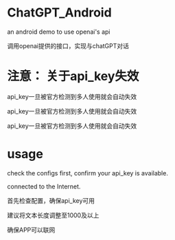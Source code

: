 # ChatGPT_Android
an android demo to use openai's api

调用openai提供的接口，实现与chatGPT对话

# 注意： 关于api_key失效
api_key一旦被官方检测到多人使用就会自动失效

api_key一旦被官方检测到多人使用就会自动失效

api_key一旦被官方检测到多人使用就会自动失效


# usage
check the configs first, confirm your api_key is available.

connected to the Internet.

首先检查配置，确保api_key可用

建议将文本长度调整至1000及以上

确保APP可以联网
